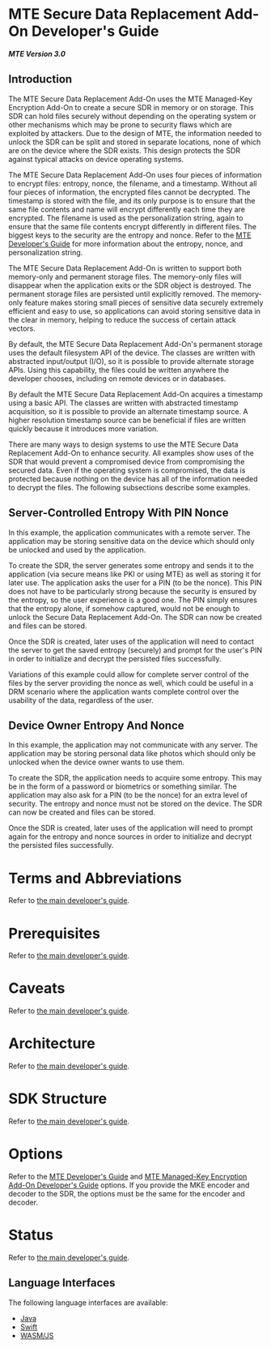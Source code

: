 # MTE Secure Data Replacement Add-On Developer's Guide

***MTE Version 3.0***

## Introduction

The MTE Secure Data Replacement Add-On uses the MTE Managed-Key Encryption Add-On to create a secure SDR in memory or on storage. This SDR can hold files securely without depending on the operating system or other mechanisms which may be prone to security flaws which are exploited by attackers. Due to the design of MTE, the information needed to unlock the SDR can be split and stored in separate locations, none of which are on the device where the SDR exists. This design protects the SDR against typical attacks on device operating systems.

The MTE Secure Data Replacement Add-On uses four pieces of information to encrypt files: entropy, nonce, the filename, and a timestamp. Without all four pieces of information, the encrypted files cannot be decrypted. The timestamp is stored with the file, and its only purpose is to ensure that the same file contents and name will encrypt differently each time they are encrypted. The filename is used as the personalization string, again to ensure that the same file contents encrypt differently in different files. The biggest keys to the security are the entropy and nonce. Refer to the [MTE Developer's Guide](../DevGuide.md) for more information about the entropy, nonce, and personalization string.

The MTE Secure Data Replacement Add-On is written to support both memory-only and permanent storage files. The memory-only files will disappear when the application exits or the SDR object is destroyed. The permanent storage files are persisted until explicitly removed. The memory-only feature makes storing small pieces of sensitive data securely extremely efficient and easy to use, so applications can avoid storing sensitive data in the clear in memory, helping to reduce the success of certain attack vectors.

By default, the MTE Secure Data Replacement Add-On's permanent storage uses the default filesystem API of the device. The classes are written with abstracted input/output (I/O), so it is possible to provide alternate storage APIs. Using this capability, the files could be written anywhere the developer chooses, including on remote devices or in databases.

By default the MTE Secure Data Replacement Add-On acquires a timestamp using a basic API. The classes are written with abstracted timestamp acquisition, so it is possible to provide an alternate timestamp source. A higher resolution timestamp source can be beneficial if files are written quickly because it introduces more variation.

There are many ways to design systems to use the MTE Secure Data Replacement Add-On to enhance security. All examples show uses of the SDR that would prevent a compromised device from compromising the secured data. Even if the operating system is compromised, the data is protected because nothing on the device has all of the information needed to decrypt the files. The following subsections describe some examples.

## Server-Controlled Entropy With PIN Nonce

In this example, the application communicates with a remote server. The application may be storing sensitive data on the device which should only be unlocked and used by the application.

To create the SDR, the server generates some entropy and sends it to the application (via secure means like PKI or using MTE) as well as storing it for later use. The application asks the user for a PIN (to be the nonce). This PIN does not have to be particularly strong because the security is ensured by the entropy, so the user experience is a good one. The PIN simply ensures that the entropy alone, if somehow captured, would not be enough to unlock the Secure Data Replacement Add-On. The SDR can now be created and files can be stored.

Once the SDR is created, later uses of the application will need to contact the server to get the saved entropy (securely) and prompt for the user's PIN in order to initialize and decrypt the persisted files successfully.

Variations of this example could allow for complete server control of the files by the server providing the nonce as well, which could be useful in a DRM scenario where the application wants complete control over the usability of the data, regardless of the user.

## Device Owner Entropy And Nonce

In this example, the application may not communicate with any server. The application may be storing personal data like photos which should only be unlocked when the device owner wants to use them.

To create the SDR, the application needs to acquire some entropy. This may be in the form of a password or biometrics or something similar. The application may also ask for a PIN (to be the nonce) for an extra level of security. The entropy and nonce must not be stored on the device. The SDR can now be created and files can be stored.

Once the SDR is created, later uses of the application will need to prompt again for the entropy and nonce sources in order to initialize and decrypt the persisted files successfully.

# Terms and Abbreviations

Refer to [the main developer's guide](../DevGuide.md#terms-and-abbreviations).

# Prerequisites

Refer to [the main developer's guide](../DevGuide.md#prerequisites).

# Caveats

Refer to [the main developer's guide](../DevGuide.md#caveats).

# Architecture

Refer to [the main developer's guide](../DevGuide.md#architecture).

# SDK Structure

Refer to [the main developer's guide](../DevGuide.md#sdk-structure).

# Options

Refer to the [MTE Developer's Guide](../DevGuide.md) and [MTE Managed-Key Encryption Add-On Developer's Guide](./DevGuide-Mke.md) options. If you provide the MKE encoder and decoder to the SDR, the options must be the same for the encoder and decoder.

# Status

Refer to [the main developer's guide](../DevGuide.md#status).

## Language Interfaces

The following language interfaces are available:

* [Java](./sdr/java/api.md)
* [Swift](./sdr/swift/api.md)
* [WASM/JS](./sdr/wasm/api.md)
